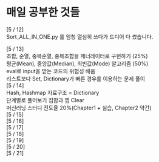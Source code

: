 # 매일 공부한 것들

[5 / 12]  
Sort_ALL_IN_ONE.py 를 엄청 열심히 쓰다가 드디어 다 썼습니다.

[5 / 13]  
조합, 순열, 중복순열, 중복조합을 제너레이터로 구현하기 (25%)  
평균(Mean), 중앙값(Median), 최빈값(Mode) 알고리즘 (50%)  
eval로 input을 받는 코드의 위험성 배움   
리스트보다 Set, Dictionary가 빠른 경우를 이용하는 문제 풀이     
[5 / 14]   
Hash, Hashmap 자료구조 = Dictionary  
단계별로 풀어보기 집합과 맵 Clear  
머신러닝 스터디 진도율 20%(Chapter1 + 실습, Chapter2 약간)  
[5 / 15]   
[5 / 16]   
[5 / 17]   
[5 / 18]   
[5 / 19]   
[5 / 20]   
[5 / 21]   